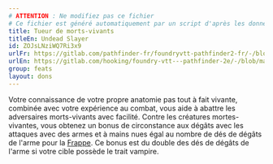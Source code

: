 ```yaml
---
# ATTENTION : Ne modifiez pas ce fichier
# Ce fichier est généré automatiquement par un script d'après les données du module Foundry VTT officiel et de sa traduction
title: Tueur de morts-vivants
titleEn: Undead Slayer
id: ZOJsLNziWQ7Ri3x9
urlFr: https://gitlab.com/pathfinder-fr/foundryvtt-pathfinder2-fr/-/blob/master/data/feats/ZOJsLNziWQ7Ri3x9.htm
urlEn: https://gitlab.com/hooking/foundry-vtt---pathfinder-2e/-/blob/master/packs/data/feats.db/undead-slayer.json
group: feats
layout: dons
---
```

Votre connaissance de votre propre anatomie pas tout à fait vivante, combinée avec votre expérience au combat, vous aide à abattre les adversaires morts-vivants avec facilité. Contre les créatures mortes-vivantes, vous obtenez un bonus de circonstance aux dégâts avec les attaques avec des armes et à mains nues égal au nombre de dés de dégâts de l'arme pour la [Frappe](../actions/frapper.md). Ce bonus est du double des dés de dégâts de l'arme si votre cible possède le trait vampire.


